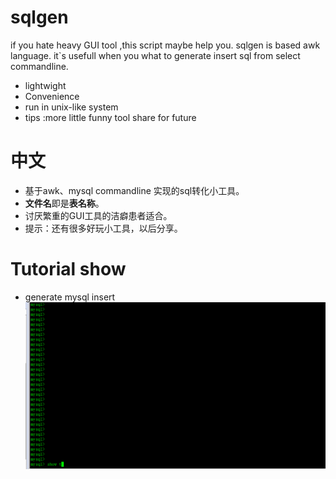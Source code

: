 # sqlgen



if you hate heavy GUI tool ,this script maybe help you. 
sqlgen is based awk language. 
it`s usefull when you what to generate insert sql from select commandline.

  - lightwight
  - Convenience
  - run in unix-like system
  - tips :more little funny tool share for future

# 中文

  - 基于awk、mysql commandline 实现的sql转化小工具。 
  - **文件名**即是**表名称**。
  - 讨厌繁重的GUI工具的洁癖患者适合。
  - 提示：还有很多好玩小工具，以后分享。
  
  
  
# Tutorial show
* generate mysql insert
![generate mysql insert](tutorial.gif)
